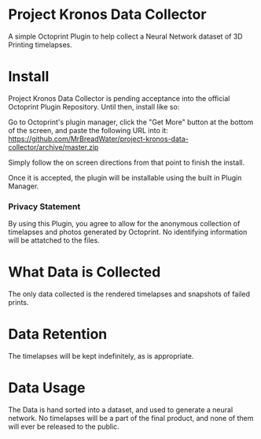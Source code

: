 # Project Kronos Data Collector
A simple Octoprint Plugin to help collect a Neural Network dataset of 3D Printing timelapses.

# Install
Project Kronos Data Collector is pending acceptance into the official Octoprint Plugin Repository. Until then, install like so:

Go to Octoprint's plugin manager, click the "Get More" button at the bottom of the screen, and paste the following URL into it: https://github.com/MrBreadWater/project-kronos-data-collector/archive/master.zip

Simply follow the on screen directions from that point to finish the install.

Once it is accepted, the plugin will be installable using the built in Plugin Manager.
<br>
### Privacy Statement

By using this Plugin, you agree to allow for the anonymous collection of timelapses and photos generated by Octoprint. No identifying information will be attatched to the files. 

# What Data is Collected

The only data collected is the rendered timelapses and snapshots of failed prints.

# Data Retention

The timelapses will be kept indefinitely, as is appropriate.

# Data Usage

The Data is hand sorted into a dataset, and used to generate a neural network. No timelapses will be a part of the final product, and none of them will ever be released to the public.
